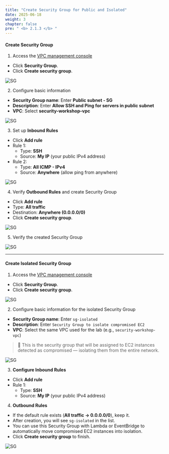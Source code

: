 ```yaml
---
title: "Create Security Group for Public and Isolated"
date: 2025-06-18
weight: 3
chapter: false
pre: " <b> 2.1.3 </b> "
---
```


#### Create Security Group

1. Access the [VPC management console](https://console.aws.amazon.com/vpc)  
  + Click **Security Group**.  
  + Click **Create security group**.

![SG](/images/2.prerequisite/image2.2.27.png)

2. Configure basic information  
  + **Security Group name**: Enter **Public subnet - SG**  
  + **Description**: Enter **Allow SSH and Ping for servers in public subnet**  
  + **VPC**: Select **security-workshop-vpc**

![SG](/images/2.prerequisite/image2.2.28.png)

3. Set up **Inbound Rules**  
  + Click **Add rule**  
  + Rule 1:  
      - Type: **SSH**  
      - Source: **My IP** (your public IPv4 address)  
  + Rule 2:  
      - Type: **All ICMP - IPv4**  
      - Source: **Anywhere** (allow ping from anywhere)

![SG](/images/2.prerequisite/image2.2.29.png)

4. Verify **Outbound Rules** and create Security Group  
  + Click **Add rule**  
  + Type: **All traffic**  
  + Destination: **Anywhere (0.0.0.0/0)**  
  + Click **Create security group**.

![SG](/images/2.prerequisite/image2.2.30.png)

5. Verify the created Security Group

![SG](/images/2.prerequisite/image2.2.31.png)

---

#### Create Isolated Security Group

1. Access the [VPC management console](https://console.aws.amazon.com/vpc)  
  + Click **Security Group**.  
  + Click **Create security group**.

![SG](/images/2.prerequisite/image2.2.32.png)

2. Configure basic information for the isolated Security Group  
  + **Security Group name**: Enter `sg-isolated`  
  + **Description**: Enter `Security Group to isolate compromised EC2`  
  + **VPC**: Select the same VPC used for the lab (e.g., `security-workshop-vpc`)

  > 🎯 This is the security group that will be assigned to EC2 instances detected as compromised — isolating them from the entire network.

![SG](/images/2.prerequisite/image2.2.33.png)

3. **Configure Inbound Rules**  
  + Click **Add rule**  
  + Rule 1:  
      - Type: **SSH**  
      - Source: **My IP** (your public IPv4 address)

4. **Outbound Rules**  
  + If the default rule exists (**All traffic → 0.0.0.0/0**), keep it.  
  + After creation, you will see `sg-isolated` in the list.  
  + You can use this Security Group with Lambda or EventBridge to automatically move compromised EC2 instances into isolation.  
  + Click **Create security group** to finish.

![SG](/images/2.prerequisite/image2.2.42.png)
